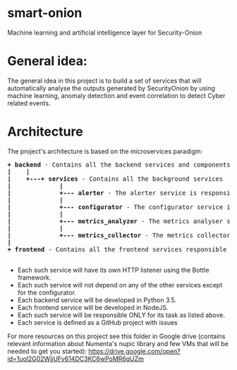 # smart-onion
Machine learning and artificial intelligence layer for Security-Onion

# General idea:
The general idea in this project is to build a set of services that will automatically analyse the outputs 
generated by SecurityOnion by using machine learning, anomaly detection and event correlation to detect Cyber
related events. 


# Architecture
The project's architecture is based on the microservices paradigm: <br />
<pre>
<b>+ backend</b> - Contains all the backend services and components
<b>|    |</b>
<b>|    +---+ services</b> - Contains all the background services
<b>|</b>             <b>|</b>
<b>|             +--- alerter</b> - The alerter service is responsible for filtering alerts and aggregating alerts and anomalies into Cyber events
<b>|</b>             <b>|</b>
<b>|             +--- configurator</b> - The configurator service is responsible of allowing the various services to get and set their config as well as configuring the scheduler of the system (Zabbix)
<b>|</b>             <b>|</b>
<b>|             +--- metrics_analyzer</b> - The metrics analyser service should use ML, deep learning, NLP as well as biologically constrained machine learning (nupic) and statistical algorithms to detect anomalies or indications of unexpected behaviour (either human or network or other) and return the probability for an anomaly in a given metric 
<b>|</b>             <b>|</b>
<b>|             +--- metrics_collector</b> - The metrics collector (a.k.a sampler) service is responsible for querying the raw data (from Security Onion's elasticsearch cluster and from helper DB instances if needed) and create metrics and also allow usage of threshold based alerts
<b>|</b>  
<b>+ frontend</b> - Contains all the frontend services responsible for the UX <br />
</pre>

+ Each such service will have its own HTTP listener using the Bottle framework.
+ Each such service will not depend on any of the other services except for the configurator.
+ Each backend service will be developed in Python 3.5.
+ Each frontend service will be developed in NodeJS.
+ Each such service will be responsible ONLY for its task as listed above. 
+ Each service is defined as a GitHub project with issues 


For more resources on this project see this folder in Google drive (contains relevant information about Numenta's nupic library and few VMs that will be needed to get you started):
https://drive.google.com/open?id=1uol2G02WjjUFv614DC3KC6wPoMR6qUZm
